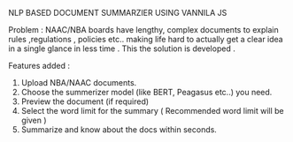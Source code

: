 NLP BASED DOCUMENT SUMMARZIER USING VANNILA JS

Problem :
  NAAC/NBA boards have lengthy, complex documents to explain rules ,regulations , policies etc.. making life hard to actually get a clear idea in a single glance in   less time . This the solution is developed . 
  
Features added :
1. Upload NBA/NAAC documents. 
2. Choose the summerizer model (like BERT, Peagasus etc..) you need.
3. Preview the document (if required)
4. Select the word limit for the summary ( Recommended word limit will be given )
5. Summarize and know about the docs within seconds.
